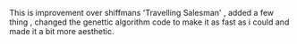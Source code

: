 This is improvement over shiffmans 'Travelling Salesman' ,
added a few thing , changed the genettic algorithm code to make it as fast as i could and made it a bit more aesthetic. 